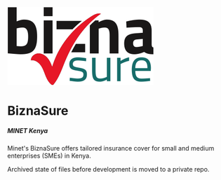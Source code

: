 ![](static/img/logo.png)

# BiznaSure
##### MINET Kenya

Minet's BiznaSure offers tailored insurance cover for small and medium enterprises (SMEs) in Kenya.

Archived state of files before development is moved to a private repo. 